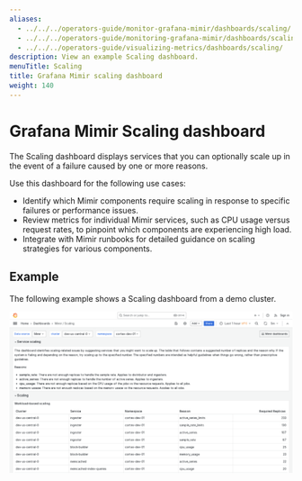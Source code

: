 ```yaml
---
aliases:
  - ../../../operators-guide/monitor-grafana-mimir/dashboards/scaling/
  - ../../../operators-guide/monitoring-grafana-mimir/dashboards/scaling/
  - ../../../operators-guide/visualizing-metrics/dashboards/scaling/
description: View an example Scaling dashboard.
menuTitle: Scaling
title: Grafana Mimir scaling dashboard
weight: 140
---
```


# Grafana Mimir Scaling dashboard

The Scaling dashboard displays services that you can optionally scale up in the event of a failure caused by one or more reasons.

Use this dashboard for the following use cases:

- Identify which Mimir components require scaling in response to specific failures or performance issues.
- Review metrics for individual Mimir services, such as CPU usage versus request rates, to pinpoint which components are experiencing high load.
- Integrate with Mimir runbooks for detailed guidance on scaling strategies for various components.

## Example

The following example shows a Scaling dashboard from a demo cluster.

![Grafana Mimir scaling dashboard](mimir-scaling.png)
